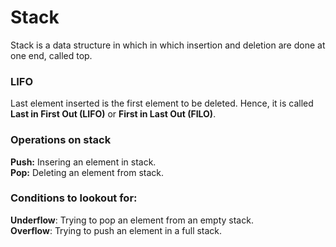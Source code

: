 # Stack
Stack is a data structure in which in which insertion and deletion are done at one end, called top.

### LIFO
Last element inserted is the first element to be deleted. Hence, it is called **Last in First Out (LIFO)** 
or **First in Last Out (FILO)**.

### Operations on stack
**Push:** Insering an element in stack.</br>
**Pop:** Deleting an element from stack.

### Conditions to lookout for:
**Underflow**: Trying to pop an element from an empty stack.</br>
**Overflow**: Trying to push an element in a full stack.

